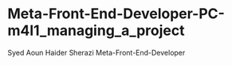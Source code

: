 # Meta-Front-End-Developer-PC-m4l1_managing_a_project
Syed Aoun Haider Sherazi
Meta-Front-End-Developer
